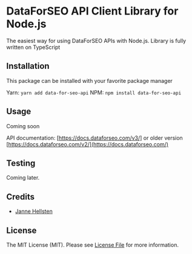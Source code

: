 # DataForSEO API Client Library for Node.js

The easiest way for using DataForSEO APIs with Node.js. Library is fully written on TypeScript

## Installation

This package can be installed with your favorite package manager

Yarn: `yarn add data-for-seo-api`
NPM: `npm install data-for-seo-api`

## Usage

Coming soon

API documentation: [https://docs.dataforseo.com/v3/] or older version [https://docs.dataforseo.com/v2/](https://docs.dataforseo.com/)

## Testing

Coming later.

## Credits

- [Janne Hellsten](https://github.com/Jhellsten)

## License

The MIT License (MIT).
Please see [License File](LICENSE.md) for more information.
